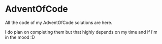 # AdventOfCode

All the code of my AdventOfCode solutions are here.

I do plan on completing them but that highly depends on my time and if I'm in the mood :D

